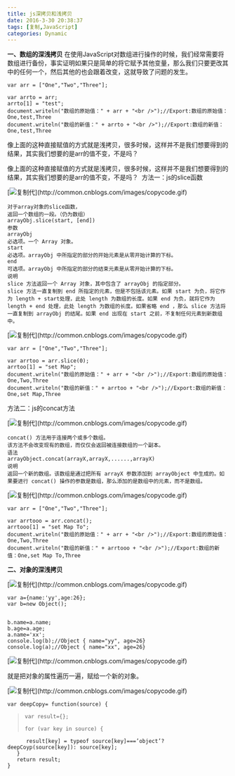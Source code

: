 ```yaml
---
title: js深拷贝和浅拷贝
date: 2016-3-30 20:38:37
tags: [复制,JavaScript]
categories: Dynamic
---
```

**一、数组的深浅拷贝**
在使用JavaScript对数组进行操作的时候，我们经常需要将数组进行备份，事实证明如果只是简单的将它赋予其他变量，那么我们只要更改其中的任何一个，然后其他的也会跟着改变，这就导致了问题的发生。
<!-- more-->
```
var arr = ["One","Two","Three"];

var arrto = arr;
arrto[1] = "test";
document.writeln("数组的原始值：" + arr + "<br />");//Export:数组的原始值：One,test,Three
document.writeln("数组的新值：" + arrto + "<br />");//Export:数组的新值：One,test,Three
```

像上面的这种直接赋值的方式就是浅拷贝，很多时候，这样并不是我们想要得到的结果，其实我们想要的是arr的值不变，不是吗？ 

像上面的这种直接赋值的方式就是浅拷贝，很多时候，这样并不是我们想要得到的结果，其实我们想要的是arr的值不变，不是吗？ 
方法一：js的slice函数 

[![复制代\](http://common.cnblogs.com/images/copycode.gif)](javascript:void(0);)

```
对于array对象的slice函数，
返回一个数组的一段。（仍为数组）
arrayObj.slice(start, [end])
参数
arrayObj
必选项。一个 Array 对象。
start
必选项。arrayObj 中所指定的部分的开始元素是从零开始计算的下标。
end
可选项。arrayObj 中所指定的部分的结束元素是从零开始计算的下标。
说明
slice 方法返回一个 Array 对象，其中包含了 arrayObj 的指定部分。
slice 方法一直复制到 end 所指定的元素，但是不包括该元素。如果 start 为负，将它作为 length + start处理，此处 length 为数组的长度。如果 end 为负，就将它作为 length + end 处理，此处 length 为数组的长度。如果省略 end ，那么 slice 方法将一直复制到 arrayObj 的结尾。如果 end 出现在 start 之前，不复制任何元素到新数组中。
```

[![复制代\](http://common.cnblogs.com/images/copycode.gif)](javascript:void(0);)

```
var arr = ["One","Two","Three"];

var arrtoo = arr.slice(0);
arrtoo[1] = "set Map";
document.writeln("数组的原始值：" + arr + "<br />");//Export:数组的原始值：One,Two,Three
document.writeln("数组的新值：" + arrtoo + "<br />");//Export:数组的新值：One,set Map,Three
```

方法二：js的concat方法 

[![复制代\](http://common.cnblogs.com/images/copycode.gif)](javascript:void(0);)

```
concat() 方法用于连接两个或多个数组。
该方法不会改变现有的数组，而仅仅会返回被连接数组的一个副本。
语法
arrayObject.concat(arrayX,arrayX,......,arrayX)
说明
返回一个新的数组。该数组是通过把所有 arrayX 参数添加到 arrayObject 中生成的。如果要进行 concat() 操作的参数是数组，那么添加的是数组中的元素，而不是数组。
```

[![复制代\](http://common.cnblogs.com/images/copycode.gif)](javascript:void(0);)

```
var arr = ["One","Two","Three"];

var arrtooo = arr.concat();
arrtooo[1] = "set Map To";
document.writeln("数组的原始值：" + arr + "<br />");//Export:数组的原始值：One,Two,Three
document.writeln("数组的新值：" + arrtooo + "<br />");//Export:数组的新值：One,set Map To,Three
```

**二、对象的深浅拷贝**

[![复制代\](http://common.cnblogs.com/images/copycode.gif)](javascript:void(0);)

```
var a={name:'yy',age:26};
var b=new Object();


b.name=a.name;
b.age=a.age;
a.name='xx';
console.log(b);//Object { name="yy", age=26}
console.log(a);//Object { name="xx", age=26}
```

[![复制代\](http://common.cnblogs.com/images/copycode.gif)](javascript:void(0);)

就是把对象的属性遍历一遍，赋给一个新的对象。

[![复制代\](http://common.cnblogs.com/images/copycode.gif)](javascript:void(0);)

```
var deepCopy= function(source) { 
```

> ```
> var result={};
> ```
>
> ```
> for (var key in source) {
> ```

```
      result[key] = typeof source[key]===’object’? deepCoyp(source[key]): source[key];
   } 
   return result; 
}
```


